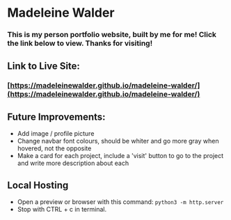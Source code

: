 # Madeleine Walder

### This is my person portfolio website, built by me for me! Click the link below to view. Thanks for visiting!

## Link to Live Site:

### [https://madeleinewalder.github.io/madeleine-walder/](https://madeleinewalder.github.io/madeleine-walder/)

## Future Improvements:
- Add image / profile picture
- Change navbar font colours, should be whiter and go more gray when hovered, not the opposite
- Make a card for each project, include a 'visit' button to go to the project and write more description about each

## Local Hosting

- Open a preview or browser with this command: ```python3 -m http.server```
- Stop with CTRL + c in terminal.